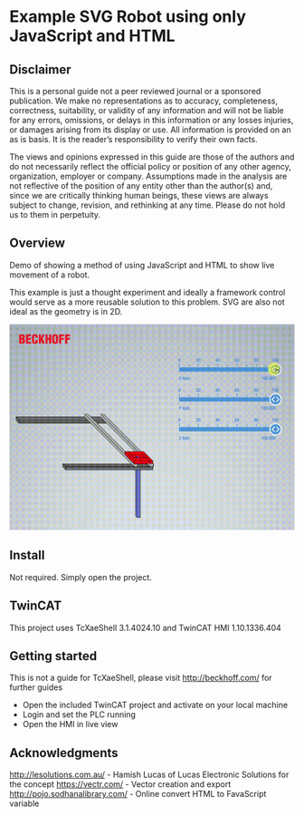 # Example SVG Robot using only JavaScript and HTML

## Disclaimer
This is a personal guide not a peer reviewed journal or a sponsored publication. We make
no representations as to accuracy, completeness, correctness, suitability, or validity of any
information and will not be liable for any errors, omissions, or delays in this information or any
losses injuries, or damages arising from its display or use. All information is provided on an as
is basis. It is the reader’s responsibility to verify their own facts.

The views and opinions expressed in this guide are those of the authors and do not
necessarily reflect the official policy or position of any other agency, organization, employer or
company. Assumptions made in the analysis are not reflective of the position of any entity
other than the author(s) and, since we are critically thinking human beings, these views are
always subject to change, revision, and rethinking at any time. Please do not hold us to them
in perpetuity.

## Overview 
Demo of showing a method of using JavaScript and HTML to show live movement of a robot.

This example is just a thought experiment and ideally a framework control would serve as a more reusable solution to this problem.
SVG are also not ideal as the geometry is in 2D.

![Robot moving to sliders](docs/gif/Example.gif)

## Install 
Not required.  Simply open the project.

## TwinCAT
This project uses TcXaeShell 3.1.4024.10 and TwinCAT HMI 1.10.1336.404

## Getting started
This is not a guide for TcXaeShell, please visit http://beckhoff.com/ for further guides
* Open the included TwinCAT project and activate on your local machine
* Login and set the PLC running
* Open the HMI in live view

## Acknowledgments
http://lesolutions.com.au/ - Hamish Lucas of Lucas Electronic Solutions for the concept
https://vectr.com/ - Vector creation and export
http://pojo.sodhanalibrary.com/ - Online convert HTML to FavaScript variable